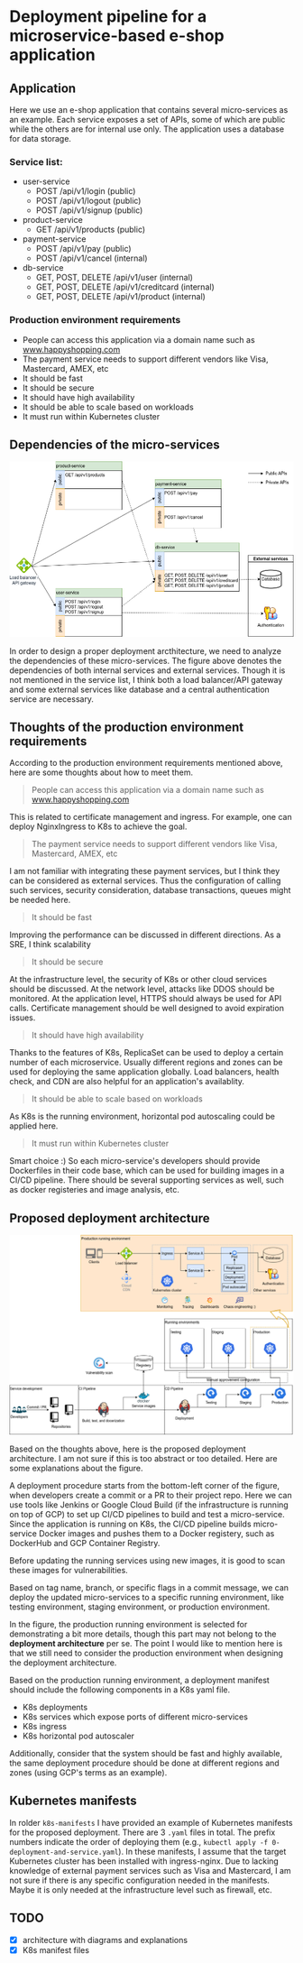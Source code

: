 # Deployment pipeline for a microservice-based e-shop application

## Application

Here we use an e-shop application that contains several micro-services as an example. Each service exposes a set of APIs, some of which are public while the others are for internal use only. The application uses a database for data storage.

### Service list:

- user-service
  - POST /api/v1/login (public)
  - POST /api/v1/logout (public)
  - POST /api/v1/signup (public)
- product-service
  - GET /api/v1/products (public)
- payment-service
  - POST /api/v1/pay (public)
  - POST /api/v1/cancel (internal)
- db-service
  - GET, POST, DELETE /api/v1/user (internal)
  - GET, POST, DELETE /api/v1/creditcard (internal)
  - GET, POST, DELETE /api/v1/product (internal)

### Production environment requirements

- People can access this application via a domain name such as www.happyshopping.com
- The payment service needs to support different vendors like Visa, Mastercard, AMEX, etc
- It should be fast
- It should be secure
- It should have high availability
- It should be able to scale based on workloads
- It must run within Kubernetes cluster

## Dependencies of the micro-services

![service-dependencies](pictures/service-dependencies.png)

In order to design a proper deployment arcthitecture, we need to analyze the dependencies of these micro-services. The figure above denotes the dependencies of both internal services and external services. Though it is not mentioned in the service list, I think both a load balancer/API gateway and some external services like database and a central authentication service are necessary.

## Thoughts of the production environment requirements

According to the production environment requirements mentioned above, here are some thoughts about how to meet them.

> People can access this application via a domain name such as www.happyshopping.com

This is related to certificate management and ingress. For example, one can deploy NginxIngress to K8s to achieve the goal.

> The payment service needs to support different vendors like Visa, Mastercard, AMEX, etc

I am not familiar with integrating these payment services, but I think they can be considered as external services. Thus the configuration of calling such services, security consideration, database transactions, queues might be needed here.

> It should be fast

Improving the performance can be discussed in different directions. As a SRE, I think scalability

> It should be secure

At the infrastructure level, the security of K8s or other cloud services should be discussed. At the network level, attacks like DDOS should be monitored. At the application level, HTTPS should always be used for API calls. Certificate management should be well designed to avoid expiration issues.

> It should have high availability

Thanks to the features of K8s, ReplicaSet can be used to deploy a certain number of each microservice. Usually different regions and zones can be used for deploying the same application globally. Load balancers, health check, and CDN are also helpful for an application's availablity.

> It should be able to scale based on workloads

As K8s is the running environment, horizontal pod autoscaling could be applied here.

> It must run within Kubernetes cluster

Smart choice :) So each micro-service's developers should provide Dockerfiles in their code base, which can be used for building images in a CI/CD pipeline. There should be several supporting services as well, such as docker registeries and image analysis, etc.

## Proposed deployment architecture

![deployment-arcthitecture](pictures/deployment-architecture.png)

Based on the thoughts above, here is the proposed deployment architecture. I am not sure if this is too abstract or too detailed. Here are some explanations about the figure.

A deployment procedure starts from the bottom-left corner of the figure, when developers create a commit or a PR to their project repo. Here we can use tools like Jenkins or Google Cloud Build (if the infrastructure is running on top of GCP) to set up CI/CD pipelines to build and test a micro-service. Since the application is running on K8s, the CI/CD pipeline builds micro-service Docker images and pushes them to a Docker registery, such as DockerHub and GCP Container Registry.

Before updating the running services using new images, it is good to scan these images for vulnerabilities.

Based on tag name, branch, or specific flags in a commit message, we can deploy the updated micro-services to a specific running environment, like testing environment, staging environment, or production environment.

In the figure, the production running environment is selected for demonstrating a bit more details, though this part may not belong to the **deployment architecture** per se. The point I would like to mention here is that we still need to consider the production environment when designing the deployment architecture.

Based on the production running environment, a deployment manifest should include the following components in a K8s yaml file.

- K8s deployments
- K8s services which expose ports of different micro-services
- K8s ingress
- K8s horizontal pod autoscaler

Additionally, consider that the system should be fast and highly available, the same deployment procedure should be done at different regions and zones (using GCP's terms as an example).

## Kubernetes manifests

In rolder `k8s-manifests` I have provided an example of Kubernetes manifests for the proposed deployment. There are 3 `.yaml` files in total. The prefix numbers indicate the order of deploying them (e.g., `kubectl apply -f 0-deployment-and-service.yaml`). In these manifests, I assume that the target Kubernetes cluster has been installed with ingress-nginx. Due to lacking knowledge of external payment services such as Visa and Mastercard, I am not sure if there is any specific configuration needed in the manifests. Maybe it is only needed at the infrastructure level such as firewall, etc.

## TODO
- [x] architecture with diagrams and explanations
- [x] K8s manifest files
